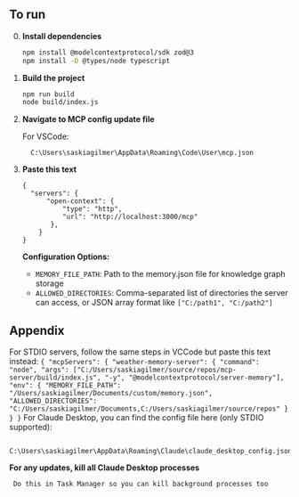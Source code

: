 ## To run

0. **Install dependencies**
   ```sh
   npm install @modelcontextprotocol/sdk zod@3
   npm install -D @types/node typescript
   ```

1. **Build the project**
   ```sh
   npm run build
   node build/index.js
   ```




2. **Navigate to MCP config update file**


   For VSCode:
   
         C:\Users\saskiagilmer\AppData\Roaming\Code\User\mcp.json
   
4. **Paste this text**
      ```
   {
        "servers": {
      		"open-context": {
      			"type": "http",
      			"url": "http://localhost:3000/mcp"
             },
          }
   }
      ```

   **Configuration Options:**
   - `MEMORY_FILE_PATH`: Path to the memory.json file for knowledge graph storage
   - `ALLOWED_DIRECTORIES`: Comma-separated list of directories the server can access, or JSON array format like `["C:/path1", "C:/path2"]`



## Appendix
For STDIO servers, follow the same steps in VCCode but paste this text instead:
      ```
   {
     "mcpServers": {
       "weather-memory-server": {
         "command": "node",
         "args": ["C:/Users/saskiagilmer/source/repos/mcp-server/build/index.js",
           "-y",
           "@modelcontextprotocol/server-memory"],
         "env": {
           "MEMORY_FILE_PATH": "/Users/saskiagilmer/Documents/custom/memory.json",
           "ALLOWED_DIRECTORIES": "C:/Users/saskiagilmer/Documents,C:/Users/saskiagilmer/source/repos"
         }
       }
   }
      ```
   For Claude Desktop, you can find the config file here (only STDIO supported):
   
         C:\Users\saskiagilmer\AppData\Roaming\Claude\claude_desktop_config.json
 **For any updates, kill all Claude Desktop processes**
   
     Do this in Task Manager so you can kill background processes too

